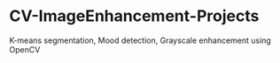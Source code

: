 # CV-ImageEnhancement-Projects
K-means segmentation, Mood detection, Grayscale enhancement using OpenCV
